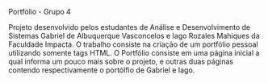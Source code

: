 Portfólio - Grupo 4

Projeto desenvolvido pelos estudantes de Análise e Desenvolvimento de Sistemas 
Gabriel de Albuquerque Vasconcelos e Iago Rozales Mahiques da 
Faculdade Impacta. O trabalho consiste na criação de um portfólio pessoal utilizando somente tags HTML.
O Portfólio consiste em uma página inicial a qual informa um pouco mais sobre o projeto, e outras duas páginas 
contendo respectivamente o portólfio de Gabriel e Iago. 
